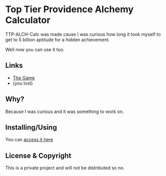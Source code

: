 # Top Tier Providence Alchemy Calculator

TTP-ALCH-Calc was made cause I was curious how long it took myself to get to 5 billion aptitude for a hidden achievement.

Well now you can use it too.

## Links

- [The Game](https://www.roblox.com/games/76204432921355/v0-7-Ultimate-Origin-Cultivation)
- (you lost)

## Why?

Because I was curious and it was something to work on.

## Installing/Using

You can [access it here](https://kinggizzardthelizardwizard.github.io/TTP-ALCH-CALC/)

## License & Copyright

This is a private project and will not be distributed so no.
